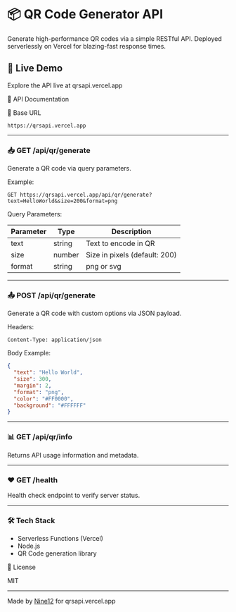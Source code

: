 # 📦 QR Code Generator API

Generate high-performance QR codes via a simple RESTful API. Deployed serverlessly on Vercel for blazing-fast response times.

## 🚀 Live Demo

Explore the API live at qrsapi.vercel.app

📘 API Documentation

🔗 Base URL

```
https://qrsapi.vercel.app
```

---

### 📥 GET /api/qr/generate

Generate a QR code via query parameters.

Example:

```
GET https://qrsapi.vercel.app/api/qr/generate?text=HelloWorld&size=200&format=png
```

Query Parameters:

| Parameter | Type   | Description                  |
|-----------|--------|------------------------------|
| text    | string | Text to encode in QR         |
| size    | number | Size in pixels (default: 200)|
| format  | string | png or svg               |

---

### 📤 POST /api/qr/generate

Generate a QR code with custom options via JSON payload.

Headers:

```
Content-Type: application/json
```

Body Example:

```json
{
  "text": "Hello World",
  "size": 300,
  "margin": 2,
  "format": "png",
  "color": "#FF0000",
  "background": "#FFFFFF"
}
```

---

### 📊 GET /api/qr/info

Returns API usage information and metadata.

---

### ❤️ GET /health

Health check endpoint to verify server status.

---

### 🛠 Tech Stack

- Serverless Functions (Vercel)
- Node.js
- QR Code generation library

📄 License

MIT

---

Made by [Nine12](https://xlst-hub.netlify.app/@Nine) for qrsapi.vercel.app
